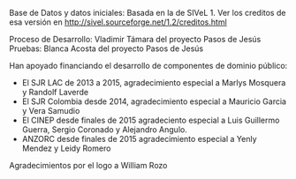 
Base de Datos y datos iniciales: Basada en la de SIVeL 1. 
Ver los creditos de esa versión en 
	http://sivel.sourceforge.net/1.2/creditos.html

Proceso de Desarrollo: Vladimir Támara del proyecto Pasos de Jesús
Pruebas: Blanca Acosta del proyecto Pasos de Jesús

Han apoyado financiando el desarrollo de componentes de dominio público:
* El SJR LAC de 2013 a 2015, agradecimiento especial a Marlys Mosquera y Randolf Laverde
* El SJR Colombia desde 2014, agradecimiento especial a Mauricio Garcia y Vera Samudio
* El CINEP desde finales de 2015 agradeciento especial a Luis Guillermo Guerra, Sergio Coronado y Alejandro Angulo.
* ANZORC desde finales de 2015 agradecimiento especial a Yenly Mendez y Leidy Romero


Agradecimientos por el logo a William Rozo 

